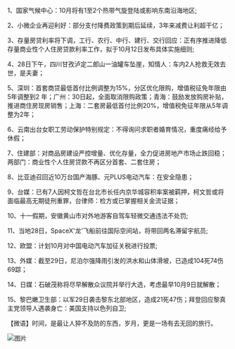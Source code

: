 1、国家气候中心：10月将有1至2个热带气旋登陆或影响东南沿海地区;

2、小微企业再迎利好：部分支付降费政策到期后延续，3年来减费让利超干亿；

3、存量房贷利率将下调，工行、农行、中行、建行、交行回应：正有序推进降低存量商业性个人住房贷款利率工作，拟于10月12日发布具体实施细则;

4、28日下午，四川甘孜泸定二郎山一油罐车坠崖，知情人：车内2人抢救无效去世，是夫妻；

5、深圳：首套商贷最低首付比例调整为15%，分区优化限购，增值税征免年限由5年调整到2 年；广州：30日起，全面取消限购政策；青海：鼓励发放购房补贴，推进商住房现房销售；上海：二套房最低首付比例20%，增值税免征年限从5年调整为2年；

6、云南出台女职工劳动保护特别规定：不得询问求职者婚育情况，重度痛经给予休假；

7、住建部：对商品房建设严控增量、优化存量，全力促进房地产市场止跌回稳；两部门：商业性个人住房贷款不再区分首套、二套住房；

8、比亚迪召回近10万台国产海豚、元PLUS电动汽车：在安全隐患；

9、台媒：已有7人因柯文哲在台北市长任内京华城容积率案被羁押，柯文哲或将面临最高无期徒刑重罪，台律师：检方或已掌握相关金流证据；

10、十一假期，安徽黄山市对外地游客自驾车轻微交通违法不处罚;

11、当地28日，SpaceX'龙'飞船前往国际空间站，将带回两名滞留宇航员;

12、欧盟：计划10月对中国电动汽车加征关税进行投票;

13、外媒：截至29日，尼泊尔强降雨引发的洪水和山体滑坡，已造成104死74伤69踪；

14、日媒：石破茂称将尽早解散众议院并举行大选，考虑最早10月9日就解散；

15、黎巴嫩卫生部：以军29日袭击黎东北部地区，造成21死47伤；拜登回应黎真主党领导人遇袭身亡：美国支持以色列自卫;

【微语】时间，是最让人猝不及防的东西，岁月，更是一场有去无回的旅行。

![图片](https://api.03c3.cn/api/zb)

